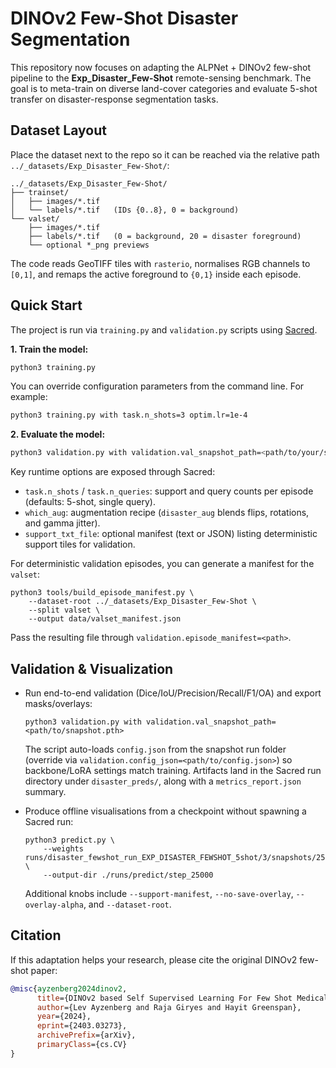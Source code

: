 # DINOv2 Few-Shot Disaster Segmentation

This repository now focuses on adapting the ALPNet + DINOv2 few-shot pipeline to the **Exp_Disaster_Few-Shot** remote-sensing benchmark. The goal is to meta-train on diverse land-cover categories and evaluate 5-shot transfer on disaster-response segmentation tasks.

## Dataset Layout

Place the dataset next to the repo so it can be reached via the relative path `../_datasets/Exp_Disaster_Few-Shot/`:

```
../_datasets/Exp_Disaster_Few-Shot/
├── trainset/
│   ├── images/*.tif
│   └── labels/*.tif   (IDs {0..8}, 0 = background)
└── valset/
    ├── images/*.tif
    ├── labels/*.tif   (0 = background, 20 = disaster foreground)
    └── optional *_png previews
```

The code reads GeoTIFF tiles with `rasterio`, normalises RGB channels to `[0,1]`, and remaps the active foreground to `{0,1}` inside each episode.

## Quick Start

The project is run via `training.py` and `validation.py` scripts using [Sacred](https://sacred.readthedocs.io/).

**1. Train the model:**
```bash
python3 training.py
```
You can override configuration parameters from the command line. For example:
```bash
python3 training.py with task.n_shots=3 optim.lr=1e-4
```

**2. Evaluate the model:**
```bash
python3 validation.py with validation.val_snapshot_path=<path/to/your/snapshot.pth>
```

Key runtime options are exposed through Sacred:

- `task.n_shots` / `task.n_queries`: support and query counts per episode (defaults: 5-shot, single query).
- `which_aug`: augmentation recipe (`disaster_aug` blends flips, rotations, and gamma jitter).
- `support_txt_file`: optional manifest (text or JSON) listing deterministic support tiles for validation.

For deterministic validation episodes, you can generate a manifest for the `valset`:

```
python3 tools/build_episode_manifest.py \
    --dataset-root ../_datasets/Exp_Disaster_Few-Shot \
    --split valset \
    --output data/valset_manifest.json
```
Pass the resulting file through `validation.episode_manifest=<path>`.

## Validation & Visualization

- Run end-to-end validation (Dice/IoU/Precision/Recall/F1/OA) and export masks/overlays:
  ```
  python3 validation.py with validation.val_snapshot_path=<path/to/snapshot.pth>
  ```
  The script auto-loads `config.json` from the snapshot run folder (override via `validation.config_json=<path/to/config.json>`) so backbone/LoRA settings match training. Artifacts land in the Sacred run directory under `disaster_preds/`, along with a `metrics_report.json` summary.

- Produce offline visualisations from a checkpoint without spawning a Sacred run:
  ```
  python3 predict.py \
      --weights runs/disaster_fewshot_run_EXP_DISASTER_FEWSHOT_5shot/3/snapshots/25000.pth \
      --output-dir ./runs/predict/step_25000
  ```
  Additional knobs include `--support-manifest`, `--no-save-overlay`, `--overlay-alpha`, and `--dataset-root`.

## Citation

If this adaptation helps your research, please cite the original DINOv2 few-shot paper:

```bibtex
@misc{ayzenberg2024dinov2,
      title={DINOv2 based Self Supervised Learning For Few Shot Medical Image Segmentation},
      author={Lev Ayzenberg and Raja Giryes and Hayit Greenspan},
      year={2024},
      eprint={2403.03273},
      archivePrefix={arXiv},
      primaryClass={cs.CV}
}
